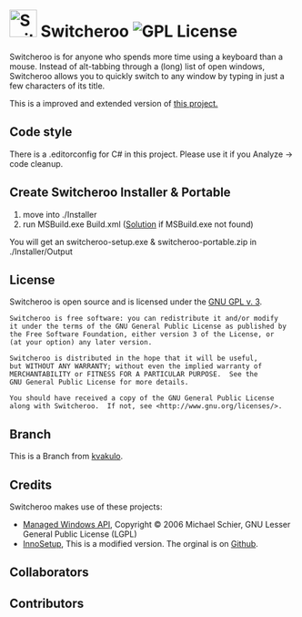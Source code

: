 # <img src="logo.png" alt="Switcheroo" width="48px" height="48px"> Switcheroo ![GPL License](https://img.shields.io/badge/license-GPL-brightgreen.svg)

Switcheroo is for anyone who spends more time using a keyboard than a mouse.
Instead of alt-tabbing through a (long) list of open windows, Switcheroo allows
you to quickly switch to any window by typing in just a few characters of its title.

This is a improved and extended version of [this project.](https://github.com/kvakulo/Switcheroo)

## Code style

There is a .editorconfig for C# in this project.
Please use it if you Analyze -> code cleanup.


## Create Switcheroo Installer & Portable

1. move into ./Installer
2. run MSBuild.exe Build.xml ([Solution](https://stackoverflow.com/a/13819332/10258204) if MSBuild.exe not found)

You will get an switcheroo-setup.exe & switcheroo-portable.zip in ./Installer/Output


## License

Switcheroo is open source and is licensed under the [GNU GPL v. 3](http://www.gnu.org/licenses/gpl.html).

```text
Switcheroo is free software: you can redistribute it and/or modify
it under the terms of the GNU General Public License as published by
the Free Software Foundation, either version 3 of the License, or
(at your option) any later version.

Switcheroo is distributed in the hope that it will be useful,
but WITHOUT ANY WARRANTY; without even the implied warranty of
MERCHANTABILITY or FITNESS FOR A PARTICULAR PURPOSE.  See the
GNU General Public License for more details.

You should have received a copy of the GNU General Public License
along with Switcheroo.  If not, see <http://www.gnu.org/licenses/>.
```

## Branch

This is a Branch from [kvakulo](https://github.com/kvakulo/Switcheroo).

## Credits

Switcheroo makes use of these projects:

* [Managed Windows API](http://mwinapi.sourceforge.net), Copyright © 2006 Michael Schier, GNU Lesser General Public License (LGPL)
* [InnoSetup](https://jrsoftware.org/), This is a modified version. The orginal is on [Github](https://github.com/jrsoftware/issrc). 

## Collaborators

<!-- readme: collaborators -start --> 
<!-- readme: collaborators -end -->

## Contributors

<!-- readme: contributors -start --> 
<!-- readme: contributors -end -->